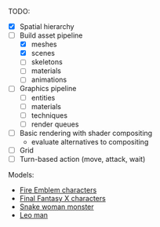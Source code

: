 TODO:
- [x] Spatial hierarchy
- [ ] Build asset pipeline
  - [x] meshes
  - [x] scenes
  - [ ] skeletons
  - [ ] materials
  - [ ] animations
- [ ] Graphics pipeline
  - [ ] entities
  - [ ] materials
  - [ ] techniques
  - [ ] render queues
- [ ] Basic rendering with shader compositing
  - evaluate alternatives to compositing
- [ ] Grid
- [ ] Turn-based action (move, attack, wait)

Models:
  - [Fire Emblem characters](http://www.models-resource.com/wii/fireemblempathofradiance/)
  - [Final Fantasy X characters](http://www.models-resource.com/playstation_2/finalfantasyx/)
  - [Snake woman monster](http://artist-3d.com/free_3d_models/dnm/model_disp.php?uid=2440&ad=&op=op)
  - [Leo man](http://www.models-resource.com/pc_computer/digimonmasters/model/7258/)

